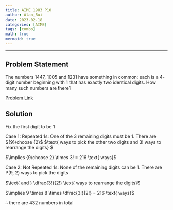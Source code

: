 ```yaml
---
title: AIME 1983 P10    
author: Alan_Bui    
date: 2023-02-18
categories: [AIME]
tags: [combo]
math: true    
mermaid: true  
---
```


---
## Problem Statement

The numbers $1447$, $1005$ and $1231$ have something in common: each is a $4$-digit number beginning with $1$ that has exactly two identical digits. How many such numbers are there?

[Problem Link](https://artofproblemsolving.com/wiki/index.php/1983_AIME_Problems/Problem_10)

## Solution

$\text{Fix the first digit to be 1}$

$\text{Case 1: Repeated 1s: One of the 3 remaining digits must be 1. There are }$ ${9}\choose {2}$ $\text{ ways to pick the other two digits and 3! ways to rearrange the digits} $

$\implies {9\choose 2} \times 3! = 216 \text{ ways}$

$\text{Case 2: Not Repeated 1s: None of the remaining digits can be 1. There are P(9, 2) ways to pick the digits}$

$\text{ and } \dfrac{3!}{2!} \text{ ways to rearrange the digits}$

$\implies 9 \times 8 \times \dfrac{3!}{2!} = 216 \text{ ways}$

$\therefore \text{there are } 432 \text{ numbers in total}$